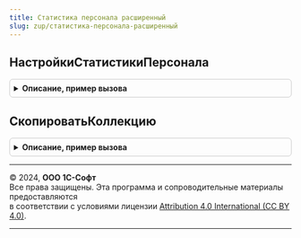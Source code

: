```yaml
---
title: Статистика персонала расширенный
slug: zup/статистика-персонала-расширенный
---
```



## НастройкиСтатистикиПерсонала
<details style="margin: 1em 0; padding: 0.5em; border: 1px solid #ccc; border-radius: 6px;">

<summary style="font-weight: bold; cursor: pointer;">Описание, пример вызова</summary>

```bsl

// Чтение настроек подсистемы статистики персонала.
// Если формирование отчетных форм статистики отключено, функция возвращает
// структуру с единственным реквизитом ИспользоватьОтчетностьМониторингаРаботниковСоциальнойСферы,
// установленным в значение ЛОЖЬ.
//
// ВозвращаемоеЗначение:
//  Структура настроек
//
Функция НастройкиСтатистикиПерсонала(Организация = Неопределено) Экспорт
```

Пример вызова
```bsl
Результат = СтатистикаПерсоналаРасширенный.НастройкиСтатистикиПерсонала(Организация);
```
</details>

## СкопироватьКоллекцию
<details style="margin: 1em 0; padding: 0.5em; border: 1px solid #ccc; border-radius: 6px;">

<summary style="font-weight: bold; cursor: pointer;">Описание, пример вызова</summary>

```bsl

Функция СкопироватьКоллекцию(Коллекция) Экспорт
```

Пример вызова
```bsl
Результат = СтатистикаПерсоналаРасширенный.СкопироватьКоллекцию(Коллекция) 
```
</details>

---

© 2024, **ООО 1С-Софт**  
Все права защищены. Эта программа и сопроводительные материалы предоставляются  
в соответствии с условиями лицензии [Attribution 4.0 International (CC BY 4.0)](https://creativecommons.org/licenses/by/4.0/legalcode).

---
